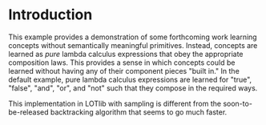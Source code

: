 Introduction
============

This example provides a demonstration of some forthcoming work learning concepts without semantically meaningful primitives. Instead, concepts are learned as *pure* lambda calculus expressions that obey the appropriate composition laws. This provides a sense in which concepts could be learned without having any of their component pieces "built in." In the default example, pure lambda calculus expressions are learned for "true", "false", "and", "or", and "not" such that they compose in the required ways. 

This implementation in LOTlib with sampling is different from the soon-to-be-released backtracking algorithm that seems to go much faster. 